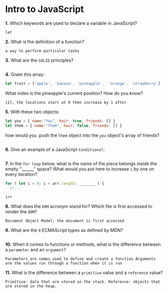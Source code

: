 # Intro to JavaScript

**1.** Which keywords are used to declare a variable in JavaScript?
<!-- enter your answer in the space below -->
```
let
```
**2.** What is the definition of a function?
<!-- enter your answer in the space below -->
```
a way to perform particular tasks
```
**3.** What are the `SOLID` principles?
<!-- enter your answer in the space below -->
```

```
**4.** Given this array: 
```js
let fruit = ['apple', 'banana', 'pineapple',  'orange', 'strawberry']
``` 
What index is the pineapple's current position? How do you know?
<!-- enter your answer in the space below -->
```
[2], the locations start at 0 then increase by 1 after
```
**5.** With these two objects: 
```js
let you = { name:"You", hair: true, friends: [] }
let them = { name:"Them", hair: false, friends: [] }
```
how would you .push the `them` object into the `you` object's array of friends?
<!-- enter your answer in the space below -->
```

```

**6.** Give an example of a JavaScript `Conditional`:
<!-- enter your answer in the space below -->
```

```
**7.** In the `for loop` below, what is the name of the piece belongs inside the empty "______" space? What would you put here to increase `i` by one on every iteration?
```js
for ( let i = 0; i < arr.length; _______ ) {
  //...
```
<!-- enter your answer in the space below -->
```
i++
```
**8.** What does the `DOM` acronym stand for? Which file is first accessed to render the `DOM`?
<!-- enter your answer in the space below -->
```
Document Object Model; the document is first accessed
```

**9.** What are the `9` ECMAScript types as defined by MDN?
<!-- enter your answer in the space below -->
```

```
**10.** When it comes to functions or methods, what is the difference between a `parameter` and an `argument`?
<!-- enter your answer in the space below -->
```
Parameters are names used to define and create a function Arguments are the values run through a function when it is run
```
**11.** What is the difference between a `primitive` value and a `reference` value?
<!-- enter your answer in the space below -->
```
Primitive: data that are stored on the stack. Reference: objects that are stored in the heap.
```